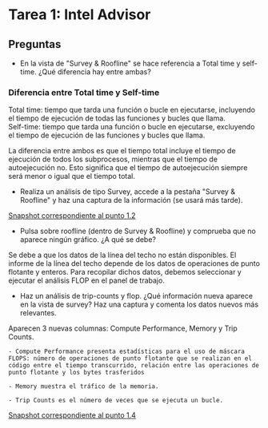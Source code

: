 # Tarea 1: Intel Advisor

## Preguntas
* En la vista de "Survey & Roofline" se hace referencia a Total time y self-time. ¿Qué diferencia hay entre ambas?

### Diferencia entre Total time y Self-time

Total time: tiempo que tarda una función o bucle en ejecutarse, incluyendo el tiempo de ejecución de todas las funciones y bucles que llama.  
Self-time: tiempo que tarda una función o bucle en ejecutarse, excluyendo el tiempo de ejecución de las funciones y bucles que llama.

La diferencia entre ambos es que el tiempo total incluye el tiempo de ejecución de todos los subprocesos, mientras que el tiempo de autoejecución no. Esto significa que el tiempo de autoejecución siempre será menor o igual que el tiempo total.

* Realiza un análisis de tipo Survey, accede a  la pestaña "Survey & Roofline" y haz una captura de la información (se usará más tarde).

[Snapshot correspondiente al punto 1.2](Tarea1.2.advixeexpz)

* Pulsa sobre roofline (dentro de Survey & Roofline) y comprueba que no aparece ningún gráfico. ¿A qué se debe?

Se debe a que los datos de la línea del techo no están disponibles. El informe de la línea del techo depende de los datos de operaciones de punto flotante y enteros. Para recopilar dichos datos, debemos seleccionar y ejecutar el análisis FLOP en el panel de trabajo.
  
* Haz un análisis de trip-counts y flop. ¿Qué información nueva aparece en la vista de survey? Haz una captura y comenta
los datos nuevos más relevantes.

Aparecen 3 nuevas columnas: Compute Performance, Memory y Trip Counts.

    - Compute Performance presenta estadísticas para el uso de máscara FLOPS: número de operaciones de punto flotante que se realizan en el código entre el tiempo transcurrido, relación entre las operaciones de punto flotante y los bytes trasferidos

    - Memory muestra el tráfico de la memoria. 

    - Trip Counts es el número de veces que se ejecuta un bucle.

[Snapshot correspondiente al punto 1.4](Tarea1.4.advixeexpz)